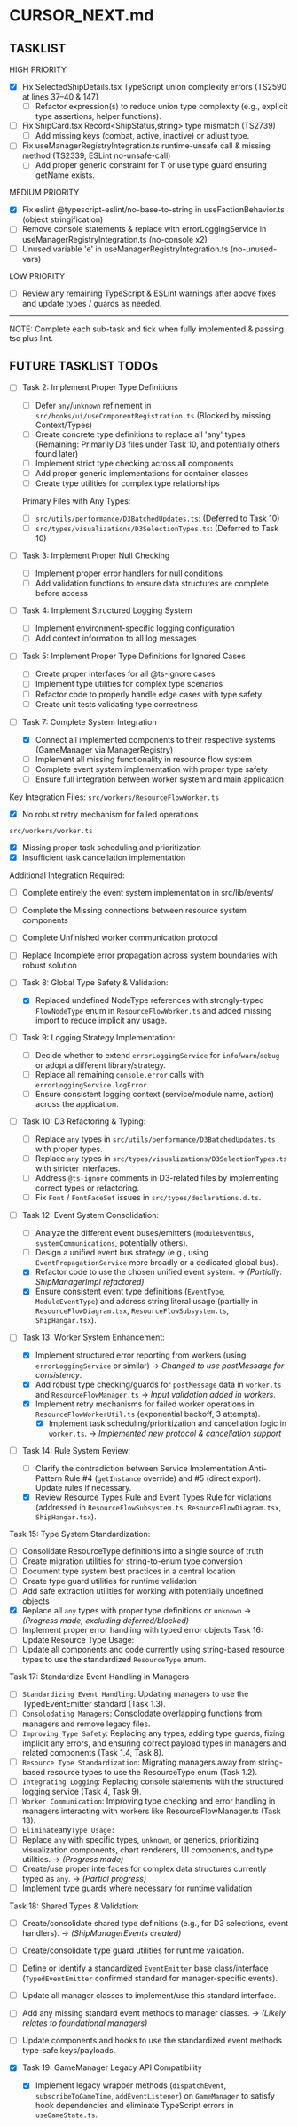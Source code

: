 # CURSOR_NEXT.md

## TASKLIST


HIGH PRIORITY
- [x] Fix SelectedShipDetails.tsx TypeScript union complexity errors (TS2590 at lines 37–40 & 147)
  - [ ] Refactor expression(s) to reduce union type complexity (e.g., explicit type assertions, helper functions).
- [ ] Fix ShipCard.tsx Record<ShipStatus,string> type mismatch (TS2739)
  - [ ] Add missing keys (combat, active, inactive) or adjust type.
- [ ] Fix useManagerRegistryIntegration.ts runtime-unsafe call & missing method (TS2339, ESLint no-unsafe-call)
  - [ ] Add proper generic constraint for T or use type guard ensuring getName exists.

MEDIUM PRIORITY
- [x] Fix eslint @typescript-eslint/no-base-to-string in useFactionBehavior.ts (object stringification)
- [ ] Remove console statements & replace with errorLoggingService in useManagerRegistryIntegration.ts (no-console x2)
- [ ] Unused variable 'e' in useManagerRegistryIntegration.ts (no-unused-vars)

LOW PRIORITY
- [ ] Review any remaining TypeScript & ESLint warnings after above fixes and update types / guards as needed.

---
NOTE: Complete each sub-task and tick when fully implemented & passing tsc plus lint.

## FUTURE TASKLIST TODOs

- [ ] Task 2: Implement Proper Type Definitions

  - [ ] Defer `any`/`unknown` refinement in `src/hooks/ui/useComponentRegistration.ts` (Blocked by missing Context/Types)
  - [ ] Create concrete type definitions to replace all 'any' types (Remaining: Primarily D3 files under Task 10, and potentially others found later)
  - [ ] Implement strict type checking across all components
  - [ ] Add proper generic implementations for container classes
  - [ ] Create type utilities for complex type relationships

  Primary Files with Any Types:

  - [ ] `src/utils/performance/D3BatchedUpdates.ts`: (Deferred to Task 10)
  - [ ] `src/types/visualizations/D3SelectionTypes.ts`: (Deferred to Task 10)

- [ ] Task 3: Implement Proper Null Checking

  - [ ] Implement proper error handlers for null conditions
  - [ ] Add validation functions to ensure data structures are complete before access

- [ ] Task 4: Implement Structured Logging System

  - [ ] Implement environment-specific logging configuration
  - [ ] Add context information to all log messages

- [ ] Task 5: Implement Proper Type Definitions for Ignored Cases

  - [ ] Create proper interfaces for all @ts-ignore cases
  - [ ] Implement type utilities for complex type scenarios
  - [ ] Refactor code to properly handle edge cases with type safety
  - [ ] Create unit tests validating type correctness

- [ ] Task 7: Complete System Integration
  - [x] Connect all implemented components to their respective systems (GameManager via ManagerRegistry)
  - [ ] Implement all missing functionality in resource flow system
  - [ ] Complete event system implementation with proper type safety
  - [ ] Ensure full integration between worker system and main application

Key Integration Files:
`src/workers/ResourceFlowWorker.ts`

- [x] No robust retry mechanism for failed operations

`src/workers/worker.ts`

- [x] Missing proper task scheduling and prioritization
- [x] Insufficient task cancellation implementation

Additional Integration Required:

- [ ] Complete entirely the event system implementation in src/lib/events/
- [ ] Complete the Missing connections between resource system components
- [ ] Complete Unfinished worker communication protocol
- [ ] Replace Incomplete error propagation across system boundaries with robust solution

- [ ] Task 8: Global Type Safety & Validation:

  - [x] Replaced undefined NodeType references with strongly-typed `FlowNodeType` enum in `ResourceFlowWorker.ts` and added missing import to reduce implicit any usage.

- [ ] Task 9: Logging Strategy Implementation:

  - [ ] Decide whether to extend `errorLoggingService` for `info`/`warn`/`debug` or adopt a different library/strategy.
  - [ ] Replace all remaining `console.error` calls with `errorLoggingService.logError`.
  - [ ] Ensure consistent logging context (service/module name, action) across the application.

- [ ] Task 10: D3 Refactoring & Typing:

  - [ ] Replace `any` types in `src/utils/performance/D3BatchedUpdates.ts` with proper types.
  - [ ] Replace `any` types in `src/types/visualizations/D3SelectionTypes.ts` with stricter interfaces.
  - [ ] Address `@ts-ignore` comments in D3-related files by implementing correct types or refactoring.
  - [ ] Fix `Font` / `FontFaceSet` issues in `src/types/declarations.d.ts`.

- [ ] Task 12: Event System Consolidation:

  - [ ] Analyze the different event buses/emitters (`moduleEventBus`, `systemCommunications`, potentially others).
  - [ ] Design a unified event bus strategy (e.g., using `EventPropagationService` more broadly or a dedicated global bus).
  - [x] Refactor code to use the chosen unified event system. -> _(Partially: ShipManagerImpl refactored)_
  - [x] Ensure consistent event type definitions (`EventType`, `ModuleEventType`) and address string literal usage (partially in `ResourceFlowDiagram.tsx`, `ResourceFlowSubsystem.ts`, `ShipHangar.tsx`).

- [ ] Task 13: Worker System Enhancement:

  - [x] Implement structured error reporting from workers (using `errorLoggingService` or similar) -> _Changed to use postMessage for consistency_.
  - [x] Add robust type checking/guards for `postMessage` data in `worker.ts` and `ResourceFlowManager.ts` -> _Input validation added in workers_.
  - [x] Implement retry mechanisms for failed worker operations in `ResourceFlowWorkerUtil.ts` (exponential backoff, 3 attempts).
    - [x] Implement task scheduling/prioritization and cancellation logic in `worker.ts`.  -> _Implemented new protocol & cancellation support_

- [ ] Task 14: Rule System Review:
  - [ ] Clarify the contradiction between Service Implementation Anti-Pattern Rule #4 (`getInstance` override) and #5 (direct export). Update rules if necessary.
  - [x] Review Resource Types Rule and Event Types Rule for violations (addressed in `ResourceFlowSubsystem.ts`, `ResourceFlowDiagram.tsx`, `ShipHangar.tsx`).

Task 15: Type System Standardization:

- [ ] Consolidate ResourceType definitions into a single source of truth
- [ ] Create migration utilities for string-to-enum type conversion
- [ ] Document type system best practices in a central location
- [ ] Create type guard utilities for runtime validation
- [ ] Add safe extraction utilities for working with potentially undefined objects
- [x] Replace all `any` types with proper type definitions or `unknown` -> _(Progress made, excluding deferred/blocked)_
- [ ] Implement proper error handling with typed error objects
      Task 16: Update Resource Type Usage:
- [ ] Update all components and code currently using string-based resource types to use the standardized `ResourceType` enum.

Task 17: Standardize Event Handling in Managers

- [ ] `Standardizing Event Handling`: Updating managers to use the TypedEventEmitter standard (Task 1.3).
- [ ] `Consolodating Managers`: Consolodate overlapping functions from managers and remove legacy files.
- [ ] `Improving Type Safety`: Replacing any types, adding type guards, fixing implicit any errors, and ensuring correct payload types in managers and related components (Task 1.4, Task 8).
- [ ] `Resource Type Standardization`: Migrating managers away from string-based resource types to use the ResourceType enum (Task 1.2).
- [ ] `Integrating Logging`: Replacing console statements with the structured logging service (Task 4, Task 9).
- [ ] `Worker Communication`: Improving type checking and error handling in managers interacting with workers like ResourceFlowManager.ts (Task 13).
- [ ] `Eliminate`any`Type Usage:`
- [ ] Replace `any` with specific types, `unknown`, or generics, prioritizing visualization components, chart renderers, UI components, and type utilities. -> _(Progress made)_
- [ ] Create/use proper interfaces for complex data structures currently typed as `any`. -> _(Partial progress)_
- [ ] Implement type guards where necessary for runtime validation

Task 18: Shared Types & Validation:

- [ ] Create/consolidate shared type definitions (e.g., for D3 selections, event handlers). -> _(ShipManagerEvents created)_
- [ ] Create/consolidate type guard utilities for runtime validation.
- [ ] Define or identify a standardized `EventEmitter` base class/interface (`TypedEventEmitter` confirmed standard for manager-specific events).
- [ ] Update all manager classes to implement/use this standard interface.
- [ ] Add any missing standard event methods to manager classes. -> _(Likely relates to foundational managers)_
- [ ] Update components and hooks to use the standardized event methods type-safe keys/payloads.

- [x] Task 19: GameManager Legacy API Compatibility
  - [x] Implement legacy wrapper methods (`dispatchEvent`, `subscribeToGameTime`, `addEventListener`) on `GameManager` to satisfy hook dependencies and eliminate TypeScript errors in `useGameState.ts`.